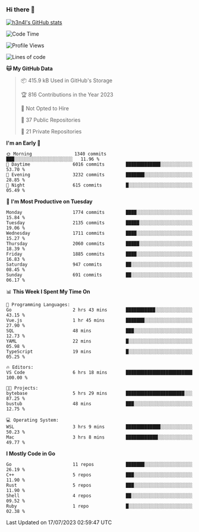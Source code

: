 ### Hi there 👋

[![h3n4l's GitHub stats](https://github-readme-stats.vercel.app/api?username=h3n4l&count_private=true&show_icons=true&theme=radical)](https://github.com/h3n4l/github-readme-stats)

<!--START_SECTION:waka-->
![Code Time](http://img.shields.io/badge/Code%20Time-1%2C405%20hrs%2056%20mins-blue)

![Profile Views](http://img.shields.io/badge/Profile%20Views-0-blue)

![Lines of code](https://img.shields.io/badge/From%20Hello%20World%20I%27ve%20Written-2.8%20million%20lines%20of%20code-blue)

**🐱 My GitHub Data** 

> 📦 415.9 kB Used in GitHub's Storage 
 > 
> 🏆 816 Contributions in the Year 2023
 > 
> 🚫 Not Opted to Hire
 > 
> 📜 37 Public Repositories 
 > 
> 🔑 21 Private Repositories 
 > 
**I'm an Early 🐤** 

```text
🌞 Morning                1340 commits        ███░░░░░░░░░░░░░░░░░░░░░░   11.96 % 
🌆 Daytime                6016 commits        █████████████░░░░░░░░░░░░   53.70 % 
🌃 Evening                3232 commits        ███████░░░░░░░░░░░░░░░░░░   28.85 % 
🌙 Night                  615 commits         █░░░░░░░░░░░░░░░░░░░░░░░░   05.49 % 
```
📅 **I'm Most Productive on Tuesday** 

```text
Monday                   1774 commits        ████░░░░░░░░░░░░░░░░░░░░░   15.84 % 
Tuesday                  2135 commits        █████░░░░░░░░░░░░░░░░░░░░   19.06 % 
Wednesday                1711 commits        ████░░░░░░░░░░░░░░░░░░░░░   15.27 % 
Thursday                 2060 commits        █████░░░░░░░░░░░░░░░░░░░░   18.39 % 
Friday                   1885 commits        ████░░░░░░░░░░░░░░░░░░░░░   16.83 % 
Saturday                 947 commits         ██░░░░░░░░░░░░░░░░░░░░░░░   08.45 % 
Sunday                   691 commits         ██░░░░░░░░░░░░░░░░░░░░░░░   06.17 % 
```


📊 **This Week I Spent My Time On** 

```text
💬 Programming Languages: 
Go                       2 hrs 43 mins       ███████████░░░░░░░░░░░░░░   43.15 % 
Vue.js                   1 hr 45 mins        ███████░░░░░░░░░░░░░░░░░░   27.90 % 
SQL                      48 mins             ███░░░░░░░░░░░░░░░░░░░░░░   12.73 % 
YAML                     22 mins             █░░░░░░░░░░░░░░░░░░░░░░░░   05.98 % 
TypeScript               19 mins             █░░░░░░░░░░░░░░░░░░░░░░░░   05.25 % 

🔥 Editors: 
VS Code                  6 hrs 18 mins       █████████████████████████   100.00 % 

🐱‍💻 Projects: 
bytebase                 5 hrs 29 mins       ██████████████████████░░░   87.25 % 
bustub                   48 mins             ███░░░░░░░░░░░░░░░░░░░░░░   12.75 % 

💻 Operating System: 
WSL                      3 hrs 9 mins        █████████████░░░░░░░░░░░░   50.23 % 
Mac                      3 hrs 8 mins        ████████████░░░░░░░░░░░░░   49.77 % 
```

**I Mostly Code in Go** 

```text
Go                       11 repos            ███████░░░░░░░░░░░░░░░░░░   26.19 % 
C++                      5 repos             ███░░░░░░░░░░░░░░░░░░░░░░   11.90 % 
Rust                     5 repos             ███░░░░░░░░░░░░░░░░░░░░░░   11.90 % 
Shell                    4 repos             ██░░░░░░░░░░░░░░░░░░░░░░░   09.52 % 
Ruby                     1 repo              █░░░░░░░░░░░░░░░░░░░░░░░░   02.38 % 
```




 Last Updated on 17/07/2023 02:59:47 UTC
<!--END_SECTION:waka-->

